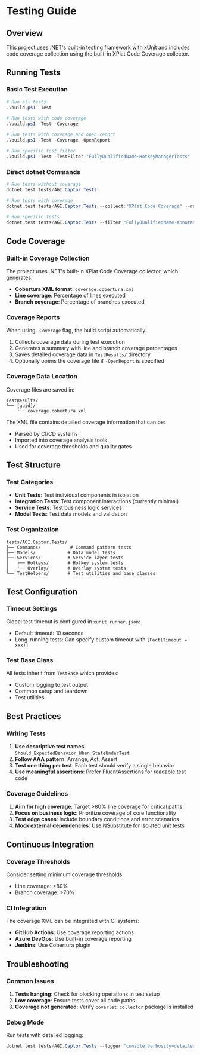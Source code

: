 # Testing Guide

## Overview

This project uses .NET's built-in testing framework with xUnit and includes code coverage collection using the built-in XPlat Code Coverage collector.

## Running Tests

### Basic Test Execution

```powershell
# Run all tests
.\build.ps1 -Test

# Run tests with code coverage
.\build.ps1 -Test -Coverage

# Run tests with coverage and open report
.\build.ps1 -Test -Coverage -OpenReport

# Run specific test filter
.\build.ps1 -Test -TestFilter "FullyQualifiedName~HotkeyManagerTests"
```

### Direct dotnet Commands

```powershell
# Run tests without coverage
dotnet test tests/AGI.Captor.Tests

# Run tests with coverage
dotnet test tests/AGI.Captor.Tests --collect:"XPlat Code Coverage" --results-directory TestResults

# Run specific tests
dotnet test tests/AGI.Captor.Tests --filter "FullyQualifiedName~AnnotationServiceTests"
```

## Code Coverage

### Built-in Coverage Collection

The project uses .NET's built-in XPlat Code Coverage collector, which generates:
- **Cobertura XML format**: `coverage.cobertura.xml`
- **Line coverage**: Percentage of lines executed
- **Branch coverage**: Percentage of branches executed

### Coverage Reports

When using `-Coverage` flag, the build script automatically:
1. Collects coverage data during test execution
2. Generates a summary with line and branch coverage percentages
3. Saves detailed coverage data in `TestResults/` directory
4. Optionally opens the coverage file if `-OpenReport` is specified

### Coverage Data Location

Coverage files are saved in:
```
TestResults/
└── [guid]/
    └── coverage.cobertura.xml
```

The XML file contains detailed coverage information that can be:
- Parsed by CI/CD systems
- Imported into coverage analysis tools
- Used for coverage thresholds and quality gates

## Test Structure

### Test Categories

- **Unit Tests**: Test individual components in isolation
- **Integration Tests**: Test component interactions (currently minimal)
- **Service Tests**: Test business logic services
- **Model Tests**: Test data models and validation

### Test Organization

```
tests/AGI.Captor.Tests/
├── Commands/           # Command pattern tests
├── Models/            # Data model tests
├── Services/          # Service layer tests
│   ├── Hotkeys/       # Hotkey system tests
│   └── Overlay/       # Overlay system tests
└── TestHelpers/       # Test utilities and base classes
```

## Test Configuration

### Timeout Settings

Global test timeout is configured in `xunit.runner.json`:
- Default timeout: 10 seconds
- Long-running tests: Can specify custom timeout with `[Fact(Timeout = xxx)]`

### Test Base Class

All tests inherit from `TestBase` which provides:
- Custom logging to test output
- Common setup and teardown
- Test utilities

## Best Practices

### Writing Tests

1. **Use descriptive test names**: `Should_ExpectedBehavior_When_StateUnderTest`
2. **Follow AAA pattern**: Arrange, Act, Assert
3. **Test one thing per test**: Each test should verify a single behavior
4. **Use meaningful assertions**: Prefer FluentAssertions for readable test code

### Coverage Guidelines

1. **Aim for high coverage**: Target >80% line coverage for critical paths
2. **Focus on business logic**: Prioritize coverage of core functionality
3. **Test edge cases**: Include boundary conditions and error scenarios
4. **Mock external dependencies**: Use NSubstitute for isolated unit tests

## Continuous Integration

### Coverage Thresholds

Consider setting minimum coverage thresholds:
- Line coverage: >80%
- Branch coverage: >70%

### CI Integration

The coverage XML can be integrated with CI systems:
- **GitHub Actions**: Use coverage reporting actions
- **Azure DevOps**: Use built-in coverage reporting
- **Jenkins**: Use Cobertura plugin

## Troubleshooting

### Common Issues

1. **Tests hanging**: Check for blocking operations in test setup
2. **Low coverage**: Ensure tests cover all code paths
3. **Coverage not generated**: Verify `coverlet.collector` package is installed

### Debug Mode

Run tests with detailed logging:
```powershell
dotnet test tests/AGI.Captor.Tests --logger "console;verbosity=detailed"
```
